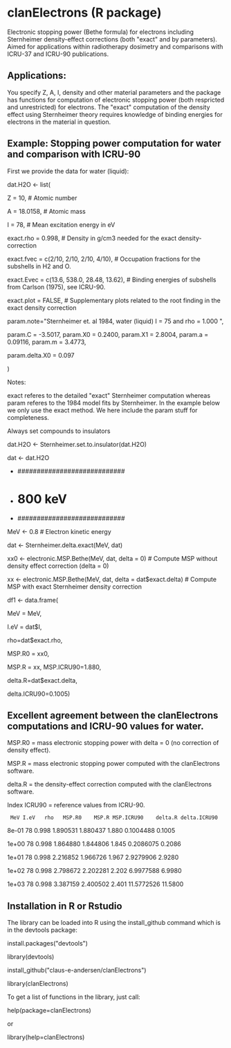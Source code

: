 # clanElectrons (R package)
Electronic stopping power (Bethe formula) for electrons including Sternheimer density-effect corrections
(both "exact" and by parameters). Aimed for applications within radiotherapy dosimetry and comparisons with ICRU-37 
and ICRU-90 publications.

## Applications:
You specify Z, A, I, density and other material parameters and the package has functions for computation
of electronic stopping power (both respricted and unrestricted) for electrons. The "exact" computation
of the density effect using Sternheimer theory requires knowledge of binding energies for electrons in the
material in question.

## Example: Stopping power computation for water and comparison with ICRU-90

First we provide the data for water (liquid):

dat.H2O <- list(

  Z    = 10,       # Atomic number
  
  A    = 18.0158,  # Atomic mass
  
  I    = 78,       # Mean excitation energy in eV
  
  exact.rho =  0.998, # Density in g/cm3 needed for the exact density-correction
  
  exact.fvec = c(2/10, 2/10, 2/10, 4/10), # Occupation fractions for the subshells in H2 and O.
  
  exact.Evec = c(13.6, 538.0, 28.48, 13.62), # Binding energies of subshells from Carlson (1975), see ICRU-90.
  
  exact.plot = FALSE, # Supplementary plots related to the root finding in the exact density correction
  
  param.note="Sternheimer et. al 1984, water (liquid) I = 75 and rho = 1.000 ", 
  
  param.C = -3.5017, param.X0 = 0.2400, param.X1 = 2.8004, param.a  = 0.09116, param.m  = 3.4773,
  
  param.delta.X0 = 0.097
  
)

Notes:

exact referes to the detailed "exact" Sternheimer computation whereas param referes to the 1984 model fits by Sternheimer. In the example below we only use the exact method. We here include the param stuff for completeness. 

Always set compounds to insulators

dat.H2O <- Sternheimer.set.to.insulator(dat.H2O)

dat <- dat.H2O

- ############################
- # 800 keV
- ############################

MeV <- 0.8 # Electron kinetic energy

dat <- Sternheimer.delta.exact(MeV, dat)

xx0 <- electronic.MSP.Bethe(MeV, dat, delta = 0) # Compute MSP without density effect correction (delta = 0)

xx <- electronic.MSP.Bethe(MeV, dat, delta = dat$exact.delta) # Compute MSP with exact Sternheimer density correction

df1 <- data.frame(

MeV = MeV, 

I.eV = dat$I, 

rho=dat$exact.rho, 

MSP.R0 = xx0,

MSP.R = xx, MSP.ICRU90=1.880,
                  
delta.R=dat$exact.delta, 

delta.ICRU90=0.1005)


## Excellent agreement between the clanElectrons computations and ICRU-90 values for water. 

  MSP.R0 = mass electronic stopping power with delta = 0 (no correction of density effect).

  MSP.R =  mass electronic stopping power computed with the clanElectrons software.

  delta.R = the density-effect correction computed with the clanElectrons software.

  Index ICRU90 = reference values from ICRU-90.


     MeV I.eV   rho   MSP.R0    MSP.R MSP.ICRU90    delta.R delta.ICRU90

   8e-01   78 0.998 1.890531 1.880437      1.880  0.1004488       0.1005

   1e+00   78 0.998 1.864880 1.844806      1.845  0.2086075       0.2086

   1e+01   78 0.998 2.216852 1.966726      1.967  2.9279906       2.9280

   1e+02   78 0.998 2.798672 2.202281      2.202  6.9977588       6.9980

   1e+03   78 0.998 3.387159 2.400502      2.401 11.5772526      11.5800




## Installation in R or Rstudio

The library can be loaded into R using the install_github command which is in the devtools package:

install.packages("devtools")

library(devtools)

install_github("claus-e-andersen/clanElectrons")

library(clanElectrons)

To get a list of functions in the library, just call:

help(package=clanElectrons)

or

library(help=clanElectrons)
